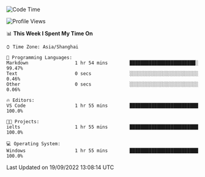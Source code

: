 <!--START_SECTION:waka-->
![Code Time](http://img.shields.io/badge/Code%20Time-195%20hrs%2044%20mins-blue)

![Profile Views](http://img.shields.io/badge/Profile%20Views-0-blue)

📊 **This Week I Spent My Time On** 

```text
⌚︎ Time Zone: Asia/Shanghai

💬 Programming Languages: 
Markdown                 1 hr 54 mins        ████████████████████████░   99.47% 
Text                     0 secs              ░░░░░░░░░░░░░░░░░░░░░░░░░   0.46% 
Other                    0 secs              ░░░░░░░░░░░░░░░░░░░░░░░░░   0.06%

🔥 Editors: 
VS Code                  1 hr 55 mins        █████████████████████████   100.0%

🐱‍💻 Projects: 
ielts                    1 hr 55 mins        █████████████████████████   100.0%

💻 Operating System: 
Windows                  1 hr 55 mins        █████████████████████████   100.0%

```


 Last Updated on 19/09/2022 13:08:14 UTC
<!--END_SECTION:waka-->